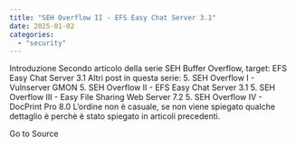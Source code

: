 ```yaml
---
title: "SEH Overflow II - EFS Easy Chat Server 3.1"
date: 2025-01-02
categories: 
  - "security"
---
```


Introduzione Secondo articolo della serie SEH Buffer Overflow, target: EFS Easy Chat Server 3.1 Altri post in questa serie: 5. SEH Overflow I - Vulnserver GMON 5. SEH Overflow II - EFS Easy Chat Server 3.1 5. SEH Overflow III - Easy File Sharing Web Server 7.2 5. SEH Overflow IV - DocPrint Pro 8.0 L’ordine non è casuale, se non viene spiegato qualche dettaglio è perchè è stato spiegato in articoli precedenti.

Go to Source

